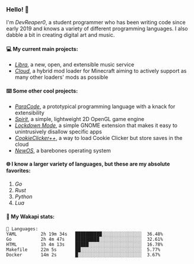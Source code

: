 ### Hello! 👋

I'm _DevReaper0_, a student programmer who has been writing code since early 2019 and knows a variety of different programming languages. I also dabble a bit in creating digital art and music.

#### 💻 My current main projects:

-   _[Libra](https://github.com/LibraMusic)_, a new, open, and extensible music service
-   _[Cloud](https://github.com/CloudLoaderMC/CloudLoader)_, a hybrid mod loader for Minecraft aiming to actively support as many other loaders' mods as possible

#### ⌨️ Some other cool projects:

-   _[ParaCode](https://github.com/ParaCodeLang/ParaCode)_, a prototypical programming language with a knack for extensibility
-   _[Spirit](https://gitlab.com/DevReaper0/SpiritEngine)_, a simple, lightweight 2D OpenGL game engine
-   _[Lockdown Mode](https://github.com/DevReaper0/GNOME-LockdownMode)_, a simple GNOME extension that makes it easy to unintrusively disallow specific apps
-   _[CookieClicker++](https://github.com/DevReaper0/CookieClickerPlusPlus)_, a way to load Cookie Clicker but store saves in the cloud
-   _[NewOS](https://github.com/DevReaper0/NewOS)_, a barebones operating system

#### 🌐 I know a larger variety of languages, but these are my absolute favorites:

1. _Go_
2. _Rust_
3. _Python_
4. _Lua_

#### 📡 My Wakapi stats:

```text
💾 Languages:
YAML         2h 19m 34s   ██████████░░░░░░░░░░░░░░░  36.48%
Go           2h 4m 47s    █████████░░░░░░░░░░░░░░░░  32.61%
HTML         1h 4m 13s    █████░░░░░░░░░░░░░░░░░░░░  16.78%
Makefile     22m 5s       ██░░░░░░░░░░░░░░░░░░░░░░░  5.77%
Docker       14m 2s       █░░░░░░░░░░░░░░░░░░░░░░░░  3.67%
```
